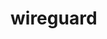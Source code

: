 <!-- generated by markdown-notes-tree -->

# wireguard

<!-- optional markdown-notes-tree directory description starts here -->

<!-- optional markdown-notes-tree directory description ends here -->
